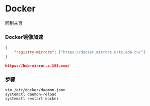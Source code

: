 # Docker

[回到主页](../README.md)

### Docker镜像加速

```json
{
    "registry-mirrors": ["https://docker.mirrors.ustc.edu.cn/"]
}

https://hub-mirror.c.163.com/
```

### 步骤

```shell
vim /etc/docker/daemon.json
systemctl daemon-reload
systemctl restart docker
```
